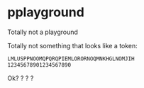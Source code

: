 pplayground
===========

Totally not a playground

Totally not something that looks like a token:

    LMLUSPPNOOMQPQRQPIEMLORORNOQMNKHGLNOMJIH
    12345678901234567890

Ok?
?
?
?
